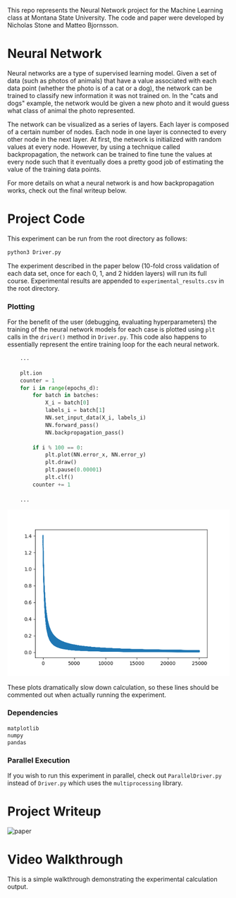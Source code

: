 This repo represents the Neural Network project for the Machine Learning class at Montana State University. The code and paper were developed by Nicholas Stone and Matteo Bjornsson. 

# Neural Network
Neural networks are a type of supervised learning model. Given a set of data (such as photos of animals) that have a value associated with each data point (whether the photo is of a cat or a dog), the network can be trained to classify new information it was not trained on. In the "cats and dogs" example, the network would be given a new photo and it would guess what class of animal the photo represented. 

 The network can be visualized as a series of layers. Each layer is composed of a certain number of nodes. Each node in one layer is connected to every other node in the next layer. At first, the network is initialized with random values at every node. However, by using a technique called backpropagation, the network can be trained to fine tune the values at every node such that it eventually does a pretty good job of estimating the value of the training data points. 
 
 For more details on what a neural network is and how backpropagation works, check out the final writeup below. 

# Project Code

This experiment can be run from the root directory as follows:

```bash
python3 Driver.py
```

The experiment described in the paper below (10-fold cross validation of each data set, once for each 0, 1, and 2 hidden layers) will run its full course. Experimental results are appended to `experimental_results.csv` in the root directory. 

### Plotting
For the benefit of the user (debugging, evaluating hyperparameters) the training of the neural network models for each case is plotted using `plt` calls in the `driver()` method in `Driver.py`. This code also happens to essentially represent the entire training loop for the each neural network. 

```python
    ...

    plt.ion
    counter = 1
    for i in range(epochs_d):
        for batch in batches:
            X_i = batch[0]
            labels_i = batch[1]
            NN.set_input_data(X_i, labels_i)
            NN.forward_pass()
            NN.backpropagation_pass()

        if i % 100 == 0:
            plt.plot(NN.error_x, NN.error_y)
            plt.draw()
            plt.pause(0.00001)
            plt.clf()
        counter += 1

    ...
```
![convergence plots](img/convergence.png)

These plots dramatically slow down calculation, so these lines should be commented out when actually running the experiment. 

### Dependencies
```
matplotlib
numpy
pandas
```
### Parallel Execution

If you wish to run this experiment in parallel, check out `ParallelDriver.py` instead of `Driver.py` which uses the `multiprocessing` library. 


# Project Writeup

![paper](img/final_paper.jpg)

# Video Walkthrough

This is a simple walkthrough demonstrating the experimental calculation output. 